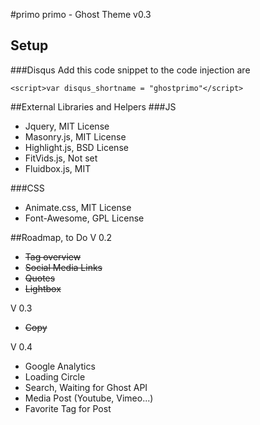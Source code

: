 #primo
primo - Ghost Theme v0.3

## Setup

###Disqus
Add this code snippet to the code injection are
```
<script>var disqus_shortname = "ghostprimo"</script>
```

##External Libraries and Helpers
###JS
* Jquery, MIT License
* Masonry.js, MIT License
* Highlight.js, BSD License
* FitVids.js, Not set
* Fluidbox.js, MIT

###CSS
* Animate.css, MIT License
* Font-Awesome, GPL License


##Roadmap, to Do
V 0.2
* ~~Tag overview~~
* ~~Social Media Links~~
* ~~Quotes~~
* ~~Lightbox~~

V 0.3
* ~~Copy~~

V 0.4
* Google Analytics
* Loading Circle
* Search, Waiting for Ghost API
* Media Post (Youtube, Vimeo...)
* Favorite Tag for Post
